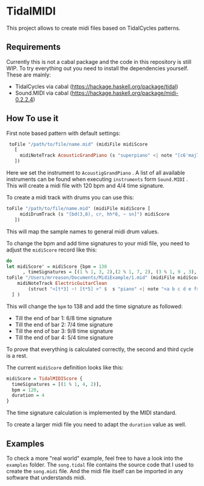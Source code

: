 # TidalMIDI
This project allows to create midi files based on TidalCycles patterns.

## Requirements

Currently this is not a cabal package and the code in this repository is still WIP. To try everything out you need to install the dependencies yourself. These are mainly: 

- TidalCycles via cabal (https://hackage.haskell.org/package/tidal)
- Sound.MIDI via cabal (https://hackage.haskell.org/package/midi-0.2.2.4)

## How To use it

First note based pattern with default settings:

```haskell
 toFile "/path/to/file/name.mid" (midiFile midiScore
   [
     midiNoteTrack AcousticGrandPiano (s "superpiano" <| note "[c6'maj7, c3 e3 g3 b3]") midiScore
   ])

```

Here we set the instrument to `AcoustigGrandPiano` . A list of all available instruments can be found when executing `instruments` form `Sound.MIDI` .
This will create a midi file with 120 bpm and 4/4 time signature.

To create a midi track with drums you can use this: 

```haskell
toFile "/path/to/file/name.mid" (midiFile midiScore [
     midiDrumTrack (s "[bd(3,8), cr, hh*8, ~ sn]") midiScore
   ])
```

This will map the sample names to general midi drum values.

To change the bpm and add time signatures to your midi file, you need to adjust the `midiScore` record like this: 

```haskell
do
let midiScore' = midiScore {bpm = 138
	  , timeSignatures = [(1 % 1, 3, 2),(2 % 1, 7, 2), (3 % 1, 9 , 3), (4 % 1, 5 , 2)]}
toFile "/Users/mrreason/Documents/MidiExample/1.mid" (midiFile midiScore' [
    midiNoteTrack ElectricGuitarClean 
    	(struct "<[t*3] ~! [t*5] >" $  s "piano" <| note "<a b c d e f>") midiScore'
  ] )
```

This will change the `bpm` to 138 and add the time signature as followed: 

- Till the end of bar 1: 6/8 time signature
- Till the end of bar 2: 7/4 time signature
- Till the end of bar 3: 9/8 time signature
- Till the end of bar 4: 5/4 time signature

To prove that everything is calculated correctly, the second and third cycle is a rest.

The current `midiScore` definition looks like this: 
```  haskell
midiScore = TidalMIDIScore {
  timeSignatures = [(1 % 1, 4, 2)],
  bpm = 120,
  duration = 4
}
```

The time signature calculation is implemented by the MIDI standard. 

To create a larger midi file you need to adapt the `duration` value as well.

## Examples

To check a more "real world" example, feel free to have a look into the `examples` folder. The `song.tidal` file contains the source code that I used to create the `song.midi` file.  And the midi file itself can be imported in any software that understands midi.
